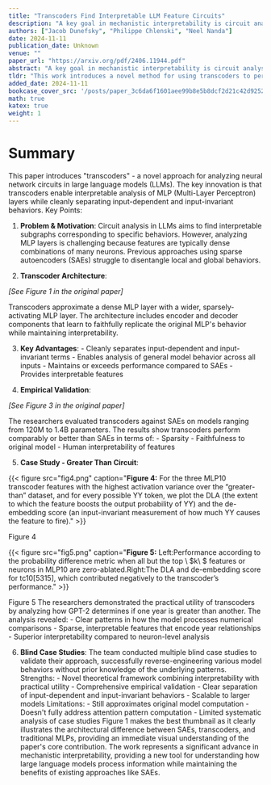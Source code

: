 ```yaml
---
title: "Transcoders Find Interpretable LLM Feature Circuits"
description: "A key goal in mechanistic interpretability is circuit analysis: finding sparse subgraphs of models corresponding to specific behaviors or capabilities. However, MLP sublayers make fine-grained circuit"
authors: ["Jacob Dunefsky", "Philippe Chlenski", "Neel Nanda"]
date: 2024-11-11
publication_date: Unknown
venue: ""
paper_url: "https://arxiv.org/pdf/2406.11944.pdf"
abstract: "A key goal in mechanistic interpretability is circuit analysis: finding sparse subgraphs of models corresponding to specific behaviors or capabilities. However, MLP sublayers make fine-grained circuit analysis on transformer-based language models difficult. In particular, interpretable features -- such as those found by sparse autoencoders (SAEs) -- are typically linear combinations of extremely many neurons, each with its own nonlinearity to account for. Circuit analysis in this setting thus either yields intractably large circuits or fails to disentangle local and global behavior. To address this we explore transcoders, which seek to faithfully approximate a densely activating MLP layer with a wider, sparsely-activating MLP layer. We introduce a novel method for using transcoders to perform weights-based circuit analysis through MLP sublayers. The resulting circuits neatly factorize into input-dependent and input-invariant terms. We then successfully train transcoders on language models with 120M, 410M, and 1.4B parameters, and find them to perform at least on par with SAEs in terms of sparsity, faithfulness, and human-interpretability. Finally, we apply transcoders to reverse-engineer unknown circuits in the model, and we obtain novel insights regarding the\"greater-than circuit\"in GPT2-small. Our results suggest that transcoders can prove effective in decomposing model computations involving MLPs into interpretable circuits. Code is available at https://github.com/jacobdunefsky/transcoder_circuits/."
tldr: "This work introduces a novel method for using transcoders to perform weights-based circuit analysis through MLP sublayers, and suggests that transcoders can prove effective in decomposing model computations involving MLPs into interpretable circuits."
added_date: 2024-11-11
bookcase_cover_src: '/posts/paper_3c6da6f1601aee99b8e5b8dcf2d21c42d9252b04/thumbnail.png'
math: true
katex: true
weight: 1
---
```


# Summary

This paper introduces "transcoders" - a novel approach for analyzing neural network circuits in large language models (LLMs). The key innovation is that transcoders enable interpretable analysis of MLP (Multi-Layer Perceptron) layers while cleanly separating input-dependent and input-invariant behaviors. Key Points: 

1. **Problem & Motivation**: Circuit analysis in LLMs aims to find interpretable subgraphs corresponding to specific behaviors. However, analyzing MLP layers is challenging because features are typically dense combinations of many neurons. Previous approaches using sparse autoencoders (SAEs) struggle to disentangle local and global behaviors. 

2. **Transcoder Architecture**: 

*[See Figure 1 in the original paper]*

 Transcoders approximate a dense MLP layer with a wider, sparsely-activating MLP layer. The architecture includes encoder and decoder components that learn to faithfully replicate the original MLP's behavior while maintaining interpretability. 

3. **Key Advantages**: - Cleanly separates input-dependent and input-invariant terms - Enables analysis of general model behavior across all inputs - Maintains or exceeds performance compared to SAEs - Provides interpretable features 

4. **Empirical Validation**: 

*[See Figure 3 in the original paper]*

 The researchers evaluated transcoders against SAEs on models ranging from 120M to 1.4B parameters. The results show transcoders perform comparably or better than SAEs in terms of: - Sparsity - Faithfulness to original model - Human interpretability of features 

5. **Case Study - Greater Than Circuit**: 

{{< figure src="fig4.png" caption="**Figure 4:** For the three MLP10 transcoder features with the highest activation variance over the “greater-than” dataset, and for every possible YY token, we plot the DLA (the extent to which the feature boosts the output probability of YY) and the de-embedding score (an input-invariant measurement of how much YY causes the feature to fire)." >}}

Figure 4 

{{< figure src="fig5.png" caption="**Figure 5:** Left:Performance according to the probability difference metric when all but the top \ $k\ $ features or neurons in MLP10 are zero-ablated.Right:The DLA and de-embedding score for tc10[5315], which contributed negatively to the transcoder’s performance." >}}

Figure 5 The researchers demonstrated the practical utility of transcoders by analyzing how GPT-2 determines if one year is greater than another. The analysis revealed: - Clear patterns in how the model processes numerical comparisons - Sparse, interpretable features that encode year relationships - Superior interpretability compared to neuron-level analysis 

6. **Blind Case Studies**: The team conducted multiple blind case studies to validate their approach, successfully reverse-engineering various model behaviors without prior knowledge of the underlying patterns. Strengths: - Novel theoretical framework combining interpretability with practical utility - Comprehensive empirical validation - Clear separation of input-dependent and input-invariant behaviors - Scalable to larger models Limitations: - Still approximates original model computation - Doesn't fully address attention pattern computation - Limited systematic analysis of case studies Figure 1 makes the best thumbnail as it clearly illustrates the architectural difference between SAEs, transcoders, and traditional MLPs, providing an immediate visual understanding of the paper's core contribution. The work represents a significant advance in mechanistic interpretability, providing a new tool for understanding how large language models process information while maintaining the benefits of existing approaches like SAEs.